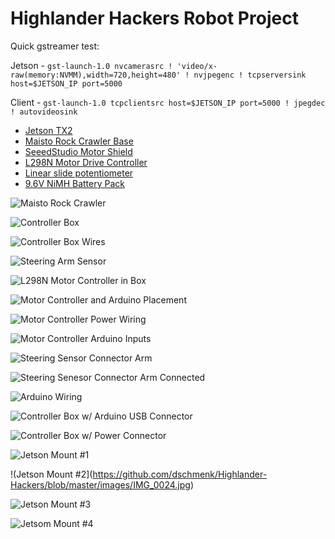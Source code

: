 # Highlander Hackers Robot Project

Quick gstreamer test: 

Jetson - `gst-launch-1.0 nvcamerasrc ! 'video/x-raw(memory:NVMM),width=720,height=480' ! nvjpegenc ! tcpserversink host=$JETSON_IP port=5000`

Client - `gst-launch-1.0 tcpclientsrc host=$JETSON_IP port=5000 ! jpegdec ! autovideosink`

- [Jetson TX2](https://developer.nvidia.com/embedded-computing)
- [Maisto Rock Crawler Base](https://www.amazon.com/gp/product/B00Y53XH9O/ref=oh_aui_detailpage_o02_s00?ie=UTF8&psc=1)
- [SeeedStudio Motor Shield](http://wiki.seeedstudio.com/Motor_Shield_V2.0/)
- [L298N Motor Drive Controller](https://www.amazon.com/gp/product/B00XAGRQTO/ref=oh_aui_detailpage_o01_s00?ie=UTF8&psc=1)
- [Linear slide potentiometer](https://www.amazon.com/gp/product/B079C9411R/ref=oh_aui_detailpage_o00_s00?ie=UTF8&psc=1)
- [9.6V NiMH Battery Pack](https://www.amazon.com/gp/product/B001BBMZFU/ref=oh_aui_detailpage_o02_s00?ie=UTF8&psc=1)

![Maisto Rock Crawler](https://github.com/dschmenk/Highlander-Hackers/blob/master/images/IMG_0008.jpg)

![Controller Box](https://github.com/dschmenk/Highlander-Hackers/blob/master/images/IMG_0010.jpg)

![Controller Box Wires](https://github.com/dschmenk/Highlander-Hackers/blob/master/images/IMG_0011.jpg)

![Steering Arm Sensor](https://github.com/dschmenk/Highlander-Hackers/blob/master/images/IMG_0012.jpg)

![L298N Motor Controller in Box](https://github.com/dschmenk/Highlander-Hackers/blob/master/images/IMG_0013.jpg)

![Motor Controller and Arduino Placement](https://github.com/dschmenk/Highlander-Hackers/blob/master/images/IMG_0014.jpg)

![Motor Controller Power Wiring](https://github.com/dschmenk/Highlander-Hackers/blob/master/images/IMG_0015.jpg)

![Motor Controller Arduino Inputs](https://github.com/dschmenk/Highlander-Hackers/blob/master/images/IMG_0016.jpg)

![Steering Sensor Connector Arm](https://github.com/dschmenk/Highlander-Hackers/blob/master/images/IMG_0017.jpg)

![Steering Senesor Connector Arm Connected](https://github.com/dschmenk/Highlander-Hackers/blob/master/images/IMG_0018.jpg)

![Arduino Wiring](https://github.com/dschmenk/Highlander-Hackers/blob/master/images/IMG_0019.jpg)

![Controller Box w/ Arduino USB Connector](https://github.com/dschmenk/Highlander-Hackers/blob/master/images/IMG_0020.jpg)

![Controller Box w/ Power Connector](https://github.com/dschmenk/Highlander-Hackers/blob/master/images/IMG_0021.jpg)

![Jetson Mount #1](https://github.com/dschmenk/Highlander-Hackers/blob/master/images/IMG_0023.jpg)

!(Jetson Mount #2](https://github.com/dschmenk/Highlander-Hackers/blob/master/images/IMG_0024.jpg)

![Jetson Mount #3](https://github.com/dschmenk/Highlander-Hackers/blob/master/images/IMG_0025.jpg)

![Jetsom Mount #4](https://github.com/dschmenk/Highlander-Hackers/blob/master/images/IMG_0026.jpg)

